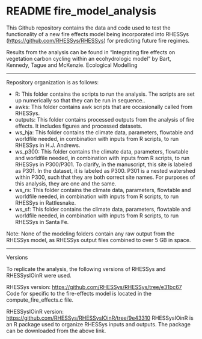 # README fire_model_analysis

This Github repository contains the data and code used to test the functionality of a new fire effects model being incorporated into RHESSys (https://github.com/RHESSys/RHESSys) for predicting future fire regimes.

Results from the analysis can be found in “Integrating fire effects on vegetation carbon cycling within an ecohydrologic model” by Bart, Kennedy, Tague and McKenzie. Ecological Modelling

---

Repository organization is as follows:
* R: This folder contains the scripts to run the analysis. The scripts are set up numerically so that they can be run in sequence..
* awks: This folder contains awk scripts that are occasionally called from RHESSys.
* outputs: This folder contains processed outputs from the analysis of fire effects. It includes figures and processed datasets.
* ws_hja: This folder contains the climate data, parameters, flowtable and worldfile needed, in combination with inputs from R scripts, to run RHESSys in H.J. Andrews. 
* ws_p300: This folder contains the climate data, parameters, flowtable and worldfile needed, in combination with inputs from R scripts, to run RHESSys in P300/P301. To clarify, in the manuscript, this site is labeled as P301. In the dataset, it is labeled as P300. P301 is a nested watershed within P300, such that they are both correct site names. For purposes of this analysis, they are one and the same.
* ws_rs: This folder contains the climate data, parameters, flowtable and worldfile needed, in combination with inputs from R scripts, to run RHESSys in Rattlesnake.
* ws_sf: This folder contains the climate data, parameters, flowtable and worldfile needed, in combination with inputs from R scripts, to run RHESSys in Santa Fe.

Note: None of the modeling folders contain any raw output from the RHESSys model, as RHESSys output files combined to over 5 GB in space.

---

Versions

To replicate the analysis, the following versions of RHESSys and RHESSysIOinR were used.

RHESSys version: https://github.com/RHESSys/RHESSys/tree/e31bc67
Code for specific to the fire-effects model is located in the compute_fire_effects.c file. 

RHESSysIOinR version: https://github.com/RHESSys/RHESSysIOinR/tree/9e43310
RHESSysIOinR is an R package used to organize RHESSys inputs and outputs. The package can be downloaded from the above link.

